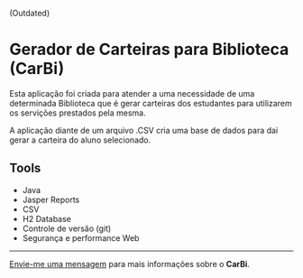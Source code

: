 (Outdated)

# Gerador de Carteiras para Biblioteca (CarBi) 

Esta aplicação foi criada para atender a uma necessidade de uma determinada Biblioteca que é gerar carteiras dos estudantes para utilizarem os servições prestados pela mesma.

A aplicação diante de um arquivo .CSV cria uma base de dados para dai gerar a carteira do aluno selecionado.

## Tools

* Java
* Jasper Reports
* CSV
* H2 Database
* Controle de versão (git)
* Segurança e performance Web 

--- 
  
[Envie-me uma mensagem](mailto:programador.leandrolopes@gmail.com "Envie-me uma mensagem") para mais informações sobre o <b>CarBi</b>.